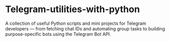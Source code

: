# Telegram-utilities-with-python
A collection of useful Python scripts and mini projects for Telegram developers — from fetching chat IDs and automating group tasks to building purpose-specific bots using the Telegram Bot API.
